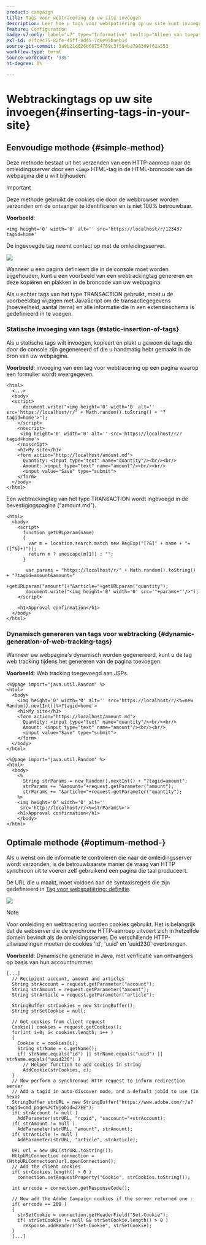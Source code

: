 ```yaml
---
product: campaign
title: Tags voor webtracering op uw site invoegen
description: Leer hoe u tags voor webspatiëring op uw site kunt invoegen
feature: Configuration
badge-v7-only: label="v7" type="Informative" tooltip="Alleen van toepassing op Campaign Classic v7"
exl-id: e7fcec75-82fe-45ff-8d45-7d6e95baeb14
source-git-commit: 3a9b21d626b60754789c3f594ba798309f62a553
workflow-type: tm+mt
source-wordcount: '335'
ht-degree: 0%

---
```


# Webtrackingtags op uw site invoegen{#inserting-tags-in-your-site}

## Eenvoudige methode {#simple-method}

Deze methode bestaat uit het verzenden van een HTTP-aanroep naar de omleidingsserver door een **`<img>`** HTML-tag in de HTML-broncode van de webpagina die u wilt bijhouden.

>[!IMPORTANT]
>
>Deze methode gebruikt de cookies die door de webbrowser worden verzonden om de ontvanger te identificeren en is niet 100% betrouwbaar.

**Voorbeeld**:

```
<img height='0' width='0' alt='' src='https://localhost/r/12343?tagid=home'
```

De ingevoegde tag neemt contact op met de omleidingsserver.

![](assets/d_ncs_integration_webtracking_structure2.png)

Wanneer u een pagina definieert die in de console moet worden bijgehouden, kunt u een voorbeeld van een webtrackingtag genereren en deze kopiëren en plakken in de broncode van uw webpagina.

Als u echter tags van het type TRANSACTION gebruikt, moet u de voorbeeldtag wijzigen met JavaScript om de transactiegegevens (hoeveelheid, aantal items) en alle informatie die in een extensieschema is gedefinieerd in te voegen.

### Statische invoeging van tags {#static-insertion-of-tags}

Als u statische tags wilt invoegen, kopieert en plakt u gewoon de tags die door de console zijn gegenereerd of die u handmatig hebt gemaakt in de bron van uw webpagina.

**Voorbeeld**: invoeging van een tag voor webtracering op een pagina waarop een formulier wordt weergegeven.

```
<html>
  <...>
  <body>
  <script>
      document.write("<img height='0' width='0' alt='' src='https://localhost/r/" + Math.random().toString() + "?tagid=home'>");
    </script>
    <noscript>
     <img height='0' width='0' alt='' src='https://localhost/r/?tagid=home'>
    </noscript>
    <h1>My site</h1>
    <form action="http://localhost/amount.md">
      Quantity: <input type="text" name="quantity"/><br/><br/>
      Amount: <input type="text" name="amount"/><br/><br/>
      <input value="Save" type="submit">
    </form>
  </body>
</html>
```

Een webtrackingtag van het type TRANSACTION wordt ingevoegd in de bevestigingspagina (&quot;amount.md&quot;).

```
<html>
  <body>
    <script>
      function getURLparam(name) 
      {
        var m = location.search.match new RegExp("[?&]" + name + "=([^&]+)"));
        return m ? unescape(m[1]) : "";
      }
 
       var params = "https://localhost/r/" + Math.random().toString() + "?tagid=amount&amount="
                      +getURLparam("amount")+"&article="+getURLparam("quantity");
       document.write("<img height='0' width='0' src='"+params+"'/>");
    </script>

    <h1>Approval confirmation</h1>
  </body>
</html>
```

### Dynamisch genereren van tags voor webtracking {#dynamic-generation-of-web-tracking-tags}

Wanneer uw webpagina&#39;s dynamisch worden gegenereerd, kunt u de tag web tracking tijdens het genereren van de pagina toevoegen.

**Voorbeeld**: Web tracking toegevoegd aan JSPs.

```
<%@page import="java.util.Random" %>
<html>
  <body>
    <img height='0' width='0' alt='' src='https://localhost/r/<%=new Random().nextInt()%>?tagid=home'>
    <h1>My site</h1>
    <form action="https://localhost/amount.md">
      Quantity: <input type="text" name="quantity"/><br/><br/>
      Amount: <input type="text" name="amount"/><br/><br/>
      <input value="Save" type="submit">
    </form>
  </body>
</html>
```

```
<%@page import="java.util.Random" %>
<html>
  <body>
    <%  
      String strParams = new Random().nextInt() + "?tagid=amount";
      strParams += "&amount="+request.getParameter("amount");
      strParams += "&article="+request.getParameter("quantity");
    %>
    <img height='0' width='0' alt=''
     src='http://localhost/r/<%=strParams%>'>
    <h1>Approval confirmation</h1>
    </body>
</html>
```

## Optimale methode {#optimum-method-}

Als u wenst om de informatie te controleren die naar de omleidingsserver wordt verzonden, is de betrouwbaarste manier de vraag van HTTP synchroon uit te voeren zelf gebruikend een pagina die taal produceert.

De URL die u maakt, moet voldoen aan de syntaxisregels die zijn gedefinieerd in [Tag voor webspatiëring: definitie](../../configuration/using/web-tracking-tag--definition.md).

![](assets/d_ncs_integration_webtracking_structure3.png)

>[!NOTE]
>
>Voor omleiding en webtracering worden cookies gebruikt. Het is belangrijk dat de webserver die de synchrone HTTP-aanroep uitvoert zich in hetzelfde domein bevindt als de omleidingsserver. De verschillende HTTP-uitwisselingen moeten de cookies &#39;id&#39;, &#39;uuid&#39; en &#39;uuid230&#39; overbrengen.

**Voorbeeld**: Dynamische generatie in Java, met verificatie van ontvangers op basis van hun accountnummer.

```
[...]
  // Recipient account, amount and articles
  String strAccount = request.getParameter("account");
  String strAmount = request.getParameter("amount");
  String strArticle = request.getParameter("article");

  StringBuffer strCookies = new StringBuffer();
  String strSetCookie = null;

  // Get cookies from client request
  Cookie[] cookies = request.getCookies();
  for(int i=0; i< cookies.length; i++ )
  {
    Cookie c = cookies[i];
    String strName = c.getName();
    if( strName.equals("id") || strName.equals("uuid") || strName.equals("uuid230") )
      // Helper function to add cookies in string
      AddCookie(strCookies, c);
  }
  // Now perform a synchronous HTTP request to inform redirection server
  // Add a tagid in auto-discover mode, and a default jobId to use (in hexa)
  StringBuffer strURL = new StringBuffer("https://www.adobe.com/r/a?tagid=cmd_page%7Ct&jobid=27EE");
  if( strAccount != null )
    AddParameter(strURL, "rcpid", "saccount="+strAccount);
  if( strAmount != null )
    AddParameter(strURL, "amount", strAmount);
  if( strArticle != null )
    AddParameter(strURL, "article", strArticle);
  
  URL url = new URL(strURL.toString());
  HttpURLConnection connection = (HttpURLConnection)url.openConnection();
  // Add the client cookies
  if( strCookies.length() > 0 )
    connection.setRequestProperty("Cookie", strCookies.toString());

  int errcode = connection.getResponseCode();

  // Now add the Adobe Campaign cookies if the server returned one :
  if( errcode == 200 )
  {
    strSetCookie = connection.getHeaderField("Set-Cookie");
    if( strSetCookie != null && strSetCookie.length() > 0 )
      response.addHeader("Set-Cookie", strSetCookie);
  }
  [...]
```
